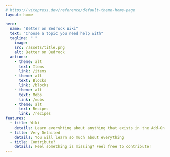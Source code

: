 ```yaml
---
# https://vitepress.dev/reference/default-theme-home-page
layout: home

hero:
  name: "Better on Bedrock Wiki"
  text: "Choose a topic you need help with"
  tagline: " "  
    image:
    src: /assets/title.png
    alt: Better on Bedrock
  actions:
    - theme: alt
      text: Items
      link: /items
    - theme: alt
      text: Blocks
      link: /blocks
    - theme: alt
      text: Mobs
      link: /mobs
    - theme: alt
      text: Recipes
      link: /recipes
features:
  - title: Wiki
    details: Learn everyhting about anything that exists in the Add-On
  - title: Very Detailed
    details: You will learn so much about everything
  - title: Contribute?
    details: Feel something is missing? Feel free to contribute!
---
```


